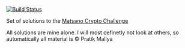 [![Build Status](https://travis-ci.org/pratikmallya/matsano_crypto_challenge.svg?branch=master)](https://travis-ci.org/pratikmallya/matsano_crypto_challenge)

Set of solutions to the [Matsano Crypto Challenge](http://cryptopals.com/)

All solutions are mine alone. I will most definetly not look at others, so
automatically all material is &copy; Pratik Mallya
